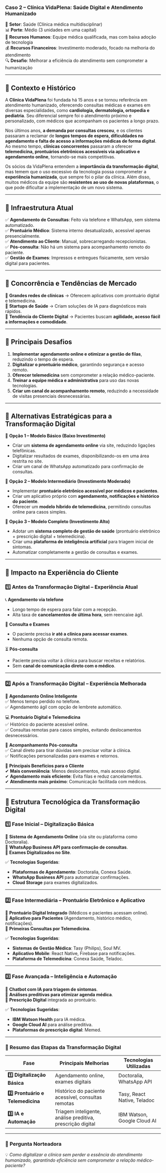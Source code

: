 ### **Caso 2 – Clínica VidaPlena: Saúde Digital e Atendimento Humanizado**

📍 **Setor**: Saúde (Clínica médica multidisciplinar)  
📊 **Porte**: Médio (3 unidades em uma capital)  
👥 **Recursos Humanos**: Equipe médica qualificada, mas com baixa adoção de tecnologia  
💰 **Recursos Financeiros**: Investimento moderado, focado na melhoria do atendimento  
🔍 **Desafio**: Melhorar a eficiência do atendimento sem comprometer a humanização

---

## **📌 Contexto e Histórico**

A **Clínica VidaPlena** foi fundada há 15 anos e se tornou referência em atendimento humanizado, oferecendo consultas médicas e exames em diversas especialidades, como **cardiologia, dermatologia, ortopedia e pediatria**. Seu diferencial sempre foi o atendimento próximo e personalizado, com médicos que acompanham os pacientes a longo prazo.

Nos últimos anos, **a demanda por consultas cresceu**, e os clientes passaram a reclamar de **longos tempos de espera, dificuldades no agendamento e falta de acesso a informações médicas de forma digital**. Ao mesmo tempo, **clínicas concorrentes** passaram a oferecer **telemedicina, prontuários eletrônicos acessíveis via aplicativo e agendamento online**, tornando-se mais competitivas.

Os sócios da VidaPlena entendem a **importância da transformação digital**, mas temem que o uso excessivo da tecnologia possa comprometer a **experiência humanizada**, que sempre foi o pilar da clínica. Além disso, muitos médicos da equipe são **resistentes ao uso de novas plataformas**, o que pode dificultar a implementação de um novo sistema.

---

## **📌 Infraestrutura Atual**

✅ **Agendamento de Consultas**: Feito via telefone e WhatsApp, sem sistema automatizado.  
✅ **Prontuário Médico**: Sistema interno desatualizado, acessível apenas presencialmente.  
✅ **Atendimento ao Cliente**: Manual, sobrecarregando recepcionistas.  
✅ **Pós-consulta**: Não há um sistema para acompanhamento remoto do paciente.  
✅ **Gestão de Exames**: Impressos e entregues fisicamente, sem versão digital para pacientes.

---

## **📌 Concorrência e Tendências de Mercado**

📌 **Grandes redes de clínicas** → Oferecem aplicativos com prontuário digital e telemedicina.  
📌 **Startups de Saúde** → Criam soluções de IA para diagnósticos mais rápidos.  
📌 **Tendência do Cliente Digital** → Pacientes buscam **agilidade, acesso fácil a informações e comodidade**.

---

## **📌 Principais Desafios**

1. **Implementar agendamento online e otimizar a gestão de filas**, reduzindo o tempo de espera.
2. **Digitalizar o prontuário médico**, garantindo segurança e acesso remoto.
3. **Oferecer telemedicina** sem comprometer a relação médico-paciente.
4. **Treinar a equipe médica e administrativa** para uso das novas tecnologias.
5. **Criar um canal de acompanhamento remoto**, reduzindo a necessidade de visitas presenciais desnecessárias.

---

## **📌 Alternativas Estratégicas para a Transformação Digital**

🔹 **Opção 1 – Modelo Básico (Baixo Investimento)**

- Criar um **sistema de agendamento online** via site, reduzindo ligações telefônicas.
- Digitalizar resultados de exames, disponibilizando-os em uma área restrita no site.
- Criar um canal de WhatsApp automatizado para confirmação de consultas.

🔹 **Opção 2 – Modelo Intermediário (Investimento Moderado)**

- Implementar **prontuário eletrônico acessível por médicos e pacientes**.
- Criar um aplicativo próprio com **agendamento, notificações e histórico do paciente**.
- Oferecer um **modelo híbrido de telemedicina**, permitindo consultas online para casos simples.

🔹 **Opção 3 – Modelo Completo (Investimento Alto)**

- Adotar um **sistema completo de gestão de saúde** (prontuário eletrônico + prescrição digital + telemedicina).
- Criar uma **plataforma de inteligência artificial** para triagem inicial de sintomas.
- Automatizar completamente a gestão de consultas e exames.

---

## **📌 Impacto na Experiência do Cliente**

### **1️⃣ Antes da Transformação Digital – Experiência Atual**

📞 **Agendamento via telefone**

- Longo tempo de espera para falar com a recepção.
- Alta taxa de **cancelamentos de última hora**, sem reencaixe ágil.

📄 **Consulta e Exames**

- O paciente precisa **ir até a clínica para acessar exames**.
- Nenhuma opção de consulta remota.

⏳ **Pós-consulta**

- Paciente precisa voltar à clínica para buscar receitas e relatórios.
- Sem **canal de comunicação direto com o médico**.

---

### **2️⃣ Após a Transformação Digital – Experiência Melhorada**

📅 **Agendamento Online Inteligente**  
✅ Menos tempo perdido no telefone.  
✅ Agendamento ágil com opção de lembrete automático.

💻 **Prontuário Digital e Telemedicina**  
✅ Histórico do paciente acessível online.  
✅ Consultas remotas para casos simples, evitando deslocamentos desnecessários.

📲 **Acompanhamento Pós-consulta**  
✅ Canal direto para tirar dúvidas sem precisar voltar à clínica.  
✅ Notificações personalizadas para exames e retornos.

🎯 **Principais Benefícios para o Cliente**  
✔ **Mais conveniência**: Menos deslocamentos, mais acesso digital.  
✔ **Agendamento mais eficiente**: Evita filas e reduz cancelamentos.  
✔ **Atendimento mais próximo**: Comunicação facilitada com médicos.

---

## **📌 Estrutura Tecnológica da Transformação Digital**

### **1️⃣ Fase Inicial – Digitalização Básica**

🔹 **Sistema de Agendamento Online** (via site ou plataforma como Doctoralia).  
🔹 **WhatsApp Business API para confirmação de consultas**.  
🔹 **Exames Digitalizados no Site**.

✅ **Tecnologias Sugeridas**:

- **Plataformas de Agendamento**: Doctoralia, Conexa Saúde.
- **WhatsApp Business API** para automatizar confirmações.
- **Cloud Storage** para exames digitalizados.

---

### **2️⃣ Fase Intermediária – Prontuário Eletrônico e Aplicativo**

🔹 **Prontuário Digital Integrado** (Médicos e pacientes acessam online).  
🔹 **Aplicativo para Pacientes** (Agendamento, histórico médico, notificações).  
🔹 **Primeiras Consultas por Telemedicina**.

✅ **Tecnologias Sugeridas**:

- **Sistemas de Gestão Médica**: Tasy (Philips), Soul MV.
- **Aplicativo Mobile**: React Native, Firebase para notificações.
- **Plataforma de Telemedicina**: Conexa Saúde, Teladoc.

---

### **3️⃣ Fase Avançada – Inteligência e Automação**

🔹 **Chatbot com IA para triagem de sintomas**.  
🔹 **Análises preditivas para otimizar agenda médica**.  
🔹 **Prescrição Digital** integrada ao prontuário.

✅ **Tecnologias Sugeridas**:

- **IBM Watson Health** para IA médica.
- **Google Cloud AI** para análise preditiva.
- **Plataformas de prescrição digital**: Memed.

---

### **📌 Resumo das Etapas da Transformação Digital**

| **Fase**                         | **Principais Melhorias**                                   | **Tecnologias Utilizadas**  |
| -------------------------------- | ---------------------------------------------------------- | --------------------------- |
| **1️⃣ Digitalização Básica**      | Agendamento online, exames digitais                        | Doctoralia, WhatsApp API    |
| **2️⃣ Prontuário e Telemedicina** | Histórico do paciente acessível, consultas remotas         | Tasy, React Native, Teladoc |
| **3️⃣ IA e Automação**            | Triagem inteligente, análise preditiva, prescrição digital | IBM Watson, Google Cloud AI |

---

### **📌 Pergunta Norteadora**

💡 _Como digitalizar a clínica sem perder a essência do atendimento humanizado, garantindo eficiência sem comprometer a relação médico-paciente?_
